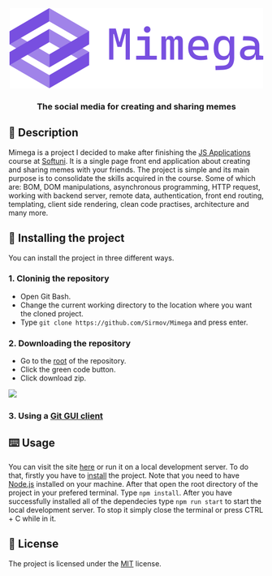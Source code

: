 <p align="center"><img src="https://github.com/Sirmov/Mimega/blob/main/assets/images/readme_banner.png"></p>
<h3 align="center">The social media for creating and sharing memes</h3>

## 📒 Description
Mimega is a project I decided to make after finishing the [JS Applications]() course at [Softuni](). It is a single page front end application about creating and sharing memes with your friends. The project is simple and its main purpose is to consolidate the skills acquired in the course. Some of which are: BOM, DOM manipulations, asynchronous programming, HTTP request, working with backend server, remote data, authentication, front end routing, templating, client side rendering, clean code practises, architecture and many more.


## 🎿 Installing the project
You can install the project in three different ways.

### 1. Cloninig the repository
  - Open Git Bash.
  - Change the current working directory to the location where you want the cloned project.
  - Type ```git clone https://github.com/Sirmov/Mimega``` and press enter.

### 2. Downloading the repository
  - Go to the [root](https://github.com/Sirmov/Mimega) of the repository.
  - Click the  green code button.
  - Click download zip.
  <img width="50%" src="https://docs.github.com/assets/cb-20363/images/help/repository/code-button.png">
  
### 3. Using a [Git GUI client](https://git-scm.com/downloads/guis)

## ⌨️ Usage
You can visit the site [here](https://mimega-b819a.web.app) or run it on a local development server. To do that, firstly you have to [install](https://github.com/Sirmov/Mimega/blob/main/README.md#installing-the-project) the project. Note that you need to have [Node.js](https://nodejs.org/en/) installed on your machine. After that open the root directory of the project in your prefered terminal. Type ```npm install```. After you have successfully installed all of the dependecies type ```npm run start``` to start the local development server. To stop it simply close the terminal or press CTRL + C while in it.

## 📑 License
The project is licensed under the [MIT](https://github.com/Sirmov/Mimega/blob/main/LICENSE) license.
